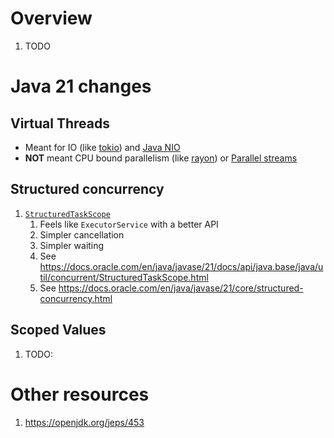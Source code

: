 # Overview
1. TODO


# Java 21 changes

## Virtual Threads
- Meant for IO (like [tokio](https://tokio.rs/tokio/tutorial)) and [Java NIO](https://docs.oracle.com/javase/8/docs/api/java/nio/package-summary.html)
- **NOT** meant CPU bound parallelism (like [rayon](https://docs.rs/rayon/latest/rayon/)) or [Parallel streams](https://docs.oracle.com/javase/tutorial/collections/streams/parallelism.html)


## Structured concurrency
1. [`StructuredTaskScope`](https://docs.oracle.com/en/java/javase/21/docs/api/java.base/java/util/concurrent/StructuredTaskScope.html)
    1. Feels like `ExecutorService` with a better API
    1. Simpler cancellation
    1. Simpler waiting
    1. See https://docs.oracle.com/en/java/javase/21/docs/api/java.base/java/util/concurrent/StructuredTaskScope.html
    1. See https://docs.oracle.com/en/java/javase/21/core/structured-concurrency.html


## Scoped Values
1. TODO:


# Other resources
1. https://openjdk.org/jeps/453

